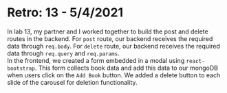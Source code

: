 # Retro: 13 - 5/4/2021

In lab 13, my partner and I worked together to build the post and delete routes in the backend. For `post` route, our backend receives the required data through `req.body`. For `delete` route, our backend receives the required data through `req.query` and `req.params`.  
In the frontend, we created a form embedded in a modal using `react-bootstrap`. This form collects book data and add this data to our mongoDB when users click on the `Add Book` button. We added a delete button to each slide of the carousel for deletion functionality.
